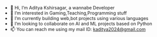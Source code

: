 - 👋 Hi, I’m Aditya Kshirsagar, a wannabe Developer
- 👀 I’m interested in Gaming,Teaching,Programming stuff
- 🌱 I’m currently building web,bot projects using various languages
- 💞️ I’m looking to collaborate on AI and ML projects based on Python
- 📫 You can reach me using my mail ID: kaditya2024@gmail.com 

<!---
Spidey24/Spidey24 is a ✨ special ✨ repository because its `README.md` (this file) appears on your GitHub profile.
You can click the Preview link to take a look at your changes.
--->
